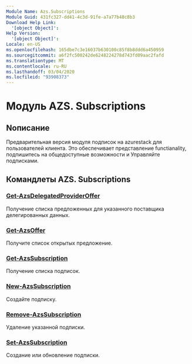 ```yaml
---
Module Name: Azs.Subscriptions
Module Guid: 431fc327-dd41-4c3d-91fe-a7a77b48c8b3
Download Help Link:
  '[object Object]': 
Help Version:
  '[object Object]': 
Locale: en-US
ms.openlocfilehash: 165dbe7c3e16037b630100c85f8b8ddd6a450959
ms.sourcegitcommit: a6f2fc500242de6248224278d743fd09aac2fafd
ms.translationtype: MT
ms.contentlocale: ru-RU
ms.lasthandoff: 03/04/2020
ms.locfileid: "93908373"
---
```

# Модуль AZS. Subscriptions
## Nописание
Предварительная версия модуля подписок на azurestack для пользователей клиента. Это обеспечивает представление functianality, подпишитесь на общедоступные возможности и Управляйте подписками.

## Командлеты AZS. Subscriptions
### [Get-AzsDelegatedProviderOffer](Get-AzsDelegatedProviderOffer.md)
Получение списка предложенных для указанного поставщика делегированных данных.

### [Get-AzsOffer](Get-AzsOffer.md)
Получите список открытых предложение.

### [Get-AzsSubscription](Get-AzsSubscription.md)
Получение списка подписок.

### [New-AzsSubscription](New-AzsSubscription.md)
Создайте подписку.

### [Remove-AzsSubscription](Remove-AzsSubscription.md)
Удаление указанной подписки.

### [Set-AzsSubscription](Set-AzsSubscription.md)
Создание или обновление подписки.

